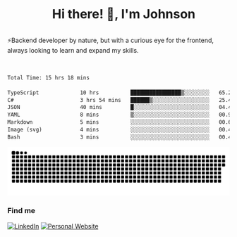 <div id="user-content-toc">
  <ul align="center">
    <summary><h1 style="display: inline-block">Hi there! 👋, I'm Johnson</h1></summary>
  </ul>
</div>

⚡Backend developer by nature, but with a curious eye for the frontend, always looking to learn and expand my skills.

<br>


<!--START_SECTION:waka-->

```txt
Total Time: 15 hrs 18 mins

TypeScript             10 hrs          ████████████████▒░░░░░░░░   65.27 %
C#                     3 hrs 54 mins   ██████▒░░░░░░░░░░░░░░░░░░   25.45 %
JSON                   40 mins         █░░░░░░░░░░░░░░░░░░░░░░░░   04.40 %
YAML                   8 mins          ▒░░░░░░░░░░░░░░░░░░░░░░░░   00.91 %
Markdown               5 mins          ░░░░░░░░░░░░░░░░░░░░░░░░░   00.62 %
Image (svg)            4 mins          ░░░░░░░░░░░░░░░░░░░░░░░░░   00.45 %
Bash                   3 mins          ░░░░░░░░░░░░░░░░░░░░░░░░░   00.40 %
```

<!--END_SECTION:waka-->

<picture>
  <source  srcset="https://github.com/joshwambere/joshwambere/blob/output/github-contribution-grid-snake-dark.svg?palette=github-dark">
  <source  srcset="https://github.com/joshwambere/joshwambere/blob/output/github-contribution-grid-snake.svg">
  <img alt="github contribution grid snake animation" src="https://github.com/joshwambere/joshwambere/blob/output/github-contribution-grid-snake.svg">
</picture>

### Find me
<a href="https://www.linkedin.com/in/dusabe-johnson" target="_blank"><img src="https://img.shields.io/badge/LinkedIn-%230077B5.svg?&style=flat&logo=linkedin&logoColor=white" alt="LinkedIn"></a>
‎‎ [![Personal Website](https://img.shields.io/badge/visit-Johnsonis.me-blue)](https://johnsonis.me/)
